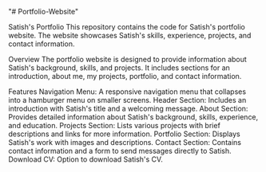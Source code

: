 "# Portfolio-Website"

Satish's Portfolio
 This repository contains the code for Satish's portfolio website. The website showcases Satish's skills, experience, projects, and contact information.

Overview 
 The portfolio website is designed to provide information about Satish's background, skills, and projects. It includes sections for an introduction, about me, my projects, portfolio, and contact information.

Features
Navigation Menu: A responsive navigation menu that collapses into a hamburger menu on smaller screens.
Header Section: Includes an introduction with Satish's title and a welcoming message.
About Section: Provides detailed information about Satish's background, skills, experience, and education.
Projects Section: Lists various projects with brief descriptions and links for more information.
Portfolio Section: Displays Satish's work with images and descriptions.
Contact Section: Contains contact information and a form to send messages directly to Satish.
Download CV: Option to download Satish's CV.
